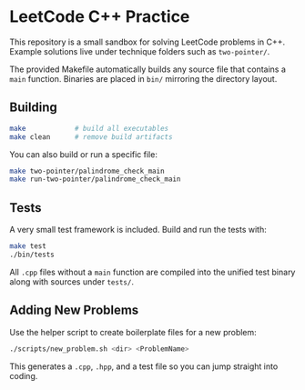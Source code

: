 # LeetCode C++ Practice

This repository is a small sandbox for solving LeetCode problems in C++. Example
solutions live under technique folders such as `two-pointer/`.

The provided Makefile automatically builds any source file that contains a
`main` function. Binaries are placed in `bin/` mirroring the directory layout.

## Building

```sh
make            # build all executables
make clean      # remove build artifacts
```

You can also build or run a specific file:

```sh
make two-pointer/palindrome_check_main
make run-two-pointer/palindrome_check_main
```

## Tests

A very small test framework is included. Build and run the tests with:

```sh
make test
./bin/tests
```

All `.cpp` files without a `main` function are compiled into the unified test
binary along with sources under `tests/`.

## Adding New Problems

Use the helper script to create boilerplate files for a new problem:

```sh
./scripts/new_problem.sh <dir> <ProblemName>
```

This generates a `.cpp`, `.hpp`, and a test file so you can jump straight into
coding.
